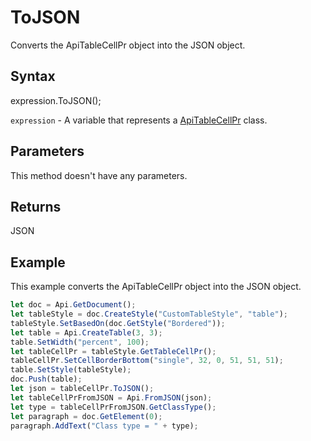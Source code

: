 # ToJSON

Converts the ApiTableCellPr object into the JSON object.

## Syntax

expression.ToJSON();

`expression` - A variable that represents a [ApiTableCellPr](../ApiTableCellPr.md) class.

## Parameters

This method doesn't have any parameters.

## Returns

JSON

## Example

This example converts the ApiTableCellPr object into the JSON object.

```javascript
let doc = Api.GetDocument();
let tableStyle = doc.CreateStyle("CustomTableStyle", "table");
tableStyle.SetBasedOn(doc.GetStyle("Bordered"));
let table = Api.CreateTable(3, 3);
table.SetWidth("percent", 100);
let tableCellPr = tableStyle.GetTableCellPr();
tableCellPr.SetCellBorderBottom("single", 32, 0, 51, 51, 51);
table.SetStyle(tableStyle);
doc.Push(table);
let json = tableCellPr.ToJSON();
let tableCellPrFromJSON = Api.FromJSON(json);
let type = tableCellPrFromJSON.GetClassType();
let paragraph = doc.GetElement(0);
paragraph.AddText("Class type = " + type);
```
